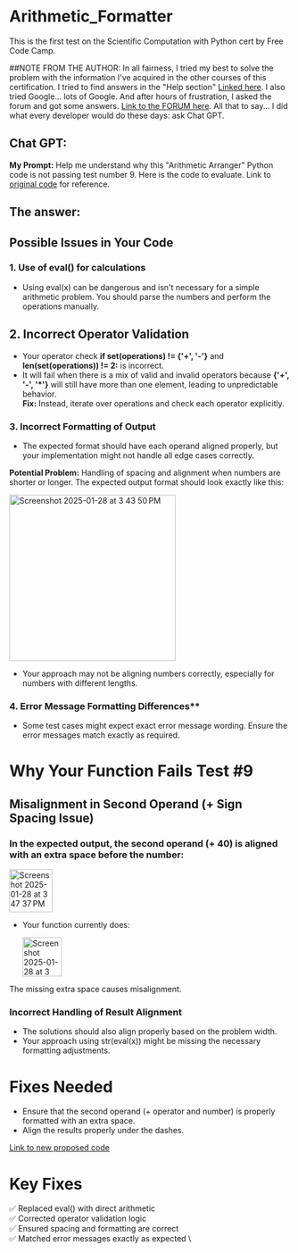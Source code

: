 # Arithmetic_Formatter
This is the first test on the Scientific Computation with Python cert by Free Code Camp.


##NOTE FROM THE AUTHOR:
In all fairness, I tried my best to solve the problem with the information I've acquired in the other courses of this certification. I tried to find answers in the "Help section" [Linked here]([url](https://forum.freecodecamp.org/search?q=Build%20an%20Arithmetic%20Formatter%20Project)). I also tried Google... lots of Google. And after hours of frustration, I asked the forum and got some answers. [Link to the FORUM here]([url](https://forum.freecodecamp.org/t/build-an-arithmetic-formatter-project-build-an-arithmetic-formatter-project/732218)).  All that to say... I did what every developer would do these days: ask Chat GPT. 

## Chat GPT:
**My Prompt:** Help me understand why this "Arithmetic Arranger" Python code is not passing test number 9. Here is the code to evaluate. Link to [original code]([url](https://github.com/RazorPi/Arithmetic_Formatter/blob/main/original_code.py)) for reference. 

## The answer:

## Possible Issues in Your Code
### 1. Use of eval() for calculations

* Using eval(x) can be dangerous and isn't necessary for a simple arithmetic problem. You should parse the numbers and perform the operations manually.

## 2. Incorrect Operator Validation

* Your operator check **if set(operations) != {'+', '-'}** and **len(set(operations)) != 2:** is incorrect.
* It will fail when there is a mix of valid and invalid operators because **{'+', '-', '*'}** will still have more than one element, leading to unpredictable behavior. \
**Fix:** Instead, iterate over operations and check each operator explicitly.

### 3. Incorrect Formatting of Output

* The expected format should have each operand aligned properly, but your implementation might not handle all edge cases correctly.

**Potential Problem:** Handling of spacing and alignment when numbers are shorter or longer. The expected output format should look exactly like this:

<img width="298" alt="Screenshot 2025-01-28 at 3 43 50 PM" src="https://github.com/user-attachments/assets/60f548c7-8835-4239-9db3-c1c40caf658b" />


* Your approach may not be aligning numbers correctly, especially for numbers with different lengths.

### 4. Error Message Formatting Differences**

* Some test cases might expect exact error message wording. Ensure the error messages match exactly as required.


# Why Your Function Fails Test #9
## Misalignment in Second Operand (+ Sign Spacing Issue)

### In the expected output, the second operand (+ 40) is aligned with an extra space before the number:

<img width="77" alt="Screenshot 2025-01-28 at 3 47 37 PM" src="https://github.com/user-attachments/assets/63c75d34-7782-4760-bd92-e8e5eabfd109" />

* Your function currently does:

  <img width="70" alt="Screenshot 2025-01-28 at 3 47 42 PM" src="https://github.com/user-attachments/assets/7e436709-1389-4069-81d3-3a95f3185f14" />

The missing extra space causes misalignment. 

### Incorrect Handling of Result Alignment

* The solutions should also align properly based on the problem width.
* Your approach using str(eval(x)) might be missing the necessary formatting adjustments.

# Fixes Needed
* Ensure that the second operand (+ operator and number) is properly formatted with an extra space.
* Align the results properly under the dashes.


[Link to new proposed code ]([url](https://github.com/RazorPi/Arithmetic_Formatter/blob/main/build-an-arithmetic-formatter-project.py))



# Key Fixes 

✅ Replaced eval() with direct arithmetic \
✅ Corrected operator validation logic \
✅ Ensured spacing and formatting are correct \
✅ Matched error messages exactly as expected \

